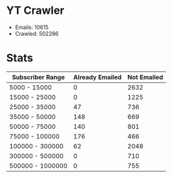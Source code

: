 # YT Crawler
- Emails: 10615
- Crawled: 502286

# Stats
| Subscriber Range  | Already Emailed | Not Emailed |
|-------|-------|-------|
| 5000 - 15000 | 0 | 2632 |
| 15000 - 25000 | 0 | 1225 |
| 25000 - 35000 | 47 | 736 |
| 35000 - 50000 | 148 | 669 |
| 50000 - 75000 | 140 | 801 |
| 75000 - 100000 | 176 | 466 |
| 100000 - 300000 | 62 | 2048 |
| 300000 - 500000 | 0 | 710 |
| 500000 - 1000000 | 0 | 755 |
